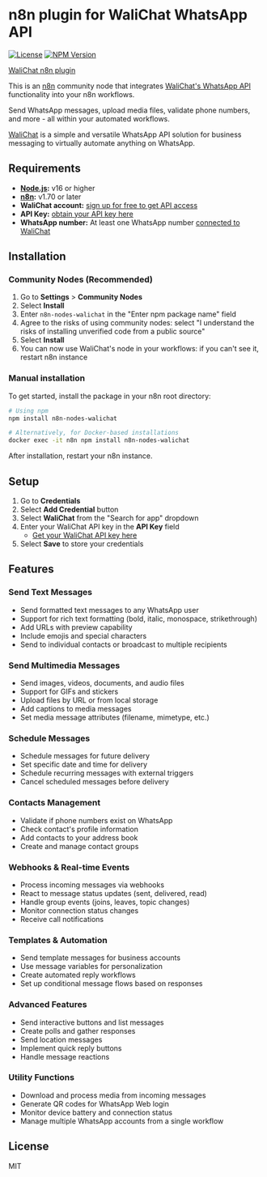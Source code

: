 # n8n plugin for WaliChat WhatsApp API

[![License](https://img.shields.io/badge/license-MIT-blue.svg)](LICENSE)
[![NPM Version](https://img.shields.io/npm/v/n8n-nodes-walichat.svg)](https://www.npmjs.com/package/n8n-nodes-walichat)

[WaliChat n8n plugin](https://wali.chat)

This is an [n8n](https://n8n.io) community node that integrates [WaliChat's WhatsApp API](https://app.wali.chat/docs) functionality into your n8n workflows.

Send WhatsApp messages, upload media files, validate phone numbers, and more - all within your automated workflows.

[WaliChat](https://wali.chat) is a simple and versatile WhatsApp API solution for business messaging to virtually automate anything on WhatsApp.

## Requirements

- **[Node.js](https://nodejs.org):** v16 or higher
- **[n8n](https://n8n.io):** v1.70 or later
- **WaliChat account:** [sign up for free to get API access](https://wali.chat/register)
- **API Key:** [obtain your API key here](https://app.wali.chat/developers/apikeys)
- **WhatsApp number:** At least one WhatsApp number [connected to WaliChat](https://app.wali.chat/create)

## Installation

### Community Nodes (Recommended)

1. Go to **Settings** > **Community Nodes**
2. Select **Install**
3. Enter `n8n-nodes-walichat` in the "Enter npm package name" field
4. Agree to the risks of using community nodes: select "I understand the risks of installing unverified code from a public source"
5. Select **Install**
6. You can now use WaliChat's node in your workflows: if you can't see it, restart n8n instance

### Manual installation

To get started, install the package in your n8n root directory:

```bash
# Using npm
npm install n8n-nodes-walichat

# Alternatively, for Docker-based installations
docker exec -it n8n npm install n8n-nodes-walichat
```

After installation, restart your n8n instance.

## Setup

1. Go to **Credentials**
2. Select **Add Credential** button
3. Select **WaliChat** from the "Search for app" dropdown
4. Enter your WaliChat API key in the **API Key** field
   - [Get your WaliChat API key here](https://app.wali.chat/developers/apikeys)
5. Select **Save** to store your credentials

## Features

### Send Text Messages
- Send formatted text messages to any WhatsApp user
- Support for rich text formatting (bold, italic, monospace, strikethrough)
- Add URLs with preview capability
- Include emojis and special characters
- Send to individual contacts or broadcast to multiple recipients

### Send Multimedia Messages
- Send images, videos, documents, and audio files
- Support for GIFs and stickers
- Upload files by URL or from local storage
- Add captions to media messages
- Set media message attributes (filename, mimetype, etc.)

### Schedule Messages
- Schedule messages for future delivery
- Set specific date and time for delivery
- Schedule recurring messages with external triggers
- Cancel scheduled messages before delivery

### Contacts Management
- Validate if phone numbers exist on WhatsApp
- Check contact's profile information
- Add contacts to your address book
- Create and manage contact groups

### Webhooks & Real-time Events
- Process incoming messages via webhooks
- React to message status updates (sent, delivered, read)
- Handle group events (joins, leaves, topic changes)
- Monitor connection status changes
- Receive call notifications

### Templates & Automation
- Send template messages for business accounts
- Use message variables for personalization
- Create automated reply workflows
- Set up conditional message flows based on responses

### Advanced Features
- Send interactive buttons and list messages
- Create polls and gather responses
- Send location messages
- Implement quick reply buttons
- Handle message reactions

### Utility Functions
- Download and process media from incoming messages
- Generate QR codes for WhatsApp Web login
- Monitor device battery and connection status
- Manage multiple WhatsApp accounts from a single workflow

## License

MIT
